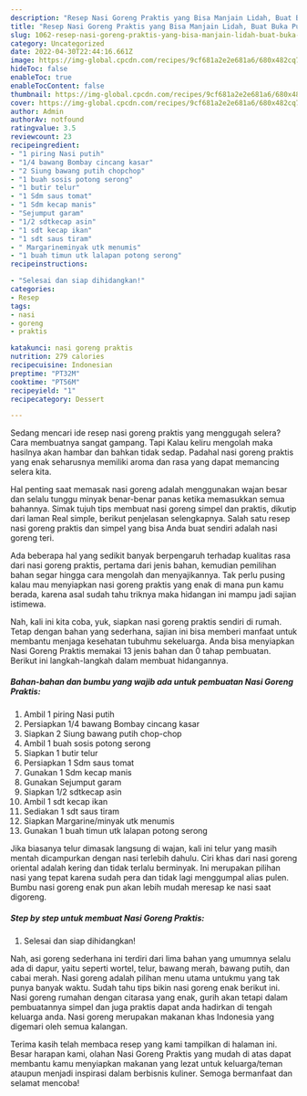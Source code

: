 ```yaml
---
description: "Resep Nasi Goreng Praktis yang Bisa Manjain Lidah, Buat Buka Puasa Enak Banget"
title: "Resep Nasi Goreng Praktis yang Bisa Manjain Lidah, Buat Buka Puasa Enak Banget"
slug: 1062-resep-nasi-goreng-praktis-yang-bisa-manjain-lidah-buat-buka-puasa-enak-banget
category: Uncategorized
date: 2022-04-30T22:44:16.661Z
image: https://img-global.cpcdn.com/recipes/9cf681a2e2e681a6/680x482cq70/nasi-goreng-praktis-foto-resep-utama.jpg
hideToc: false
enableToc: true
enableTocContent: false
thumbnail: https://img-global.cpcdn.com/recipes/9cf681a2e2e681a6/680x482cq70/nasi-goreng-praktis-foto-resep-utama.jpg
cover: https://img-global.cpcdn.com/recipes/9cf681a2e2e681a6/680x482cq70/nasi-goreng-praktis-foto-resep-utama.jpg
author: Admin
authorAv: notfound
ratingvalue: 3.5
reviewcount: 23
recipeingredient:
- "1 piring Nasi putih"
- "1/4 bawang Bombay cincang kasar"
- "2 Siung bawang putih chopchop"
- "1 buah sosis potong serong"
- "1 butir telur"
- "1 Sdm saus tomat"
- "1 Sdm kecap manis"
- "Sejumput garam"
- "1/2 sdtkecap asin"
- "1 sdt kecap ikan"
- "1 sdt saus tiram"
- " Margarineminyak utk menumis"
- "1 buah timun utk lalapan potong serong"
recipeinstructions:

- "Selesai dan siap dihidangkan!"
categories:
- Resep
tags:
- nasi
- goreng
- praktis

katakunci: nasi goreng praktis 
nutrition: 279 calories
recipecuisine: Indonesian
preptime: "PT32M"
cooktime: "PT56M"
recipeyield: "1"
recipecategory: Dessert

---
```



Sedang mencari ide resep nasi goreng praktis yang menggugah selera? Cara membuatnya sangat gampang. Tapi Kalau keliru mengolah maka hasilnya akan hambar dan bahkan tidak sedap. Padahal nasi goreng praktis yang enak seharusnya memiliki aroma dan rasa yang dapat memancing selera kita.


Hal penting saat memasak nasi goreng adalah menggunakan wajan besar dan selalu tunggu minyak benar-benar panas ketika memasukkan semua bahannya. Simak tujuh tips membuat nasi goreng simpel dan praktis, dikutip dari laman Real simple, berikut penjelasan selengkapnya. Salah satu resep nasi goreng praktis dan simpel yang bisa Anda buat sendiri adalah nasi goreng teri.

Ada beberapa hal yang sedikit banyak berpengaruh terhadap kualitas rasa dari nasi goreng praktis, pertama dari jenis bahan, kemudian pemilihan bahan segar hingga cara mengolah dan menyajikannya. Tak perlu pusing kalau mau menyiapkan nasi goreng praktis yang enak di mana pun kamu berada, karena asal sudah tahu triknya maka hidangan ini mampu jadi sajian istimewa.


Nah, kali ini kita coba, yuk, siapkan nasi goreng praktis sendiri di rumah. Tetap dengan bahan yang sederhana, sajian ini bisa memberi manfaat untuk membantu menjaga kesehatan tubuhmu sekeluarga. Anda bisa menyiapkan Nasi Goreng Praktis memakai 13 jenis bahan dan 0 tahap pembuatan. Berikut ini langkah-langkah dalam membuat hidangannya.

<!--inarticleads1-->

##### Bahan-bahan dan bumbu yang wajib ada untuk pembuatan Nasi Goreng Praktis:

1. Ambil 1 piring Nasi putih
1. Persiapkan 1/4 bawang Bombay cincang kasar
1. Siapkan 2 Siung bawang putih chop-chop
1. Ambil 1 buah sosis potong serong
1. Siapkan 1 butir telur
1. Persiapkan 1 Sdm saus tomat
1. Gunakan 1 Sdm kecap manis
1. Gunakan Sejumput garam
1. Siapkan 1/2 sdtkecap asin
1. Ambil 1 sdt kecap ikan
1. Sediakan 1 sdt saus tiram
1. Siapkan  Margarine/minyak utk menumis
1. Gunakan 1 buah timun utk lalapan potong serong


Jika biasanya telur dimasak langsung di wajan, kali ini telur yang masih mentah dicampurkan dengan nasi terlebih dahulu. Ciri khas dari nasi goreng oriental adalah kering dan tidak terlalu berminyak. Ini merupakan pilihan nasi yang tepat karena sudah pera dan tidak lagi menggumpal alias pulen. Bumbu nasi goreng enak pun akan lebih mudah meresap ke nasi saat digoreng. 

<!--inarticleads2-->

##### Step by step untuk membuat Nasi Goreng Praktis:


1. Selesai dan siap dihidangkan!

Nah, asi goreng sederhana ini terdiri dari lima bahan yang umumnya selalu ada di dapur, yaitu seperti wortel, telur, bawang merah, bawang putih, dan cabai merah. Nasi goreng adalah pilihan menu utama untukmu yang tak punya banyak waktu. Sudah tahu tips bikin nasi goreng enak berikut ini. Nasi goreng rumahan dengan citarasa yang enak, gurih akan tetapi dalam pembuatannya simpel dan juga praktis dapat anda hadirkan di tengah keluarga anda. Nasi goreng merupakan makanan khas Indonesia yang digemari oleh semua kalangan. 

Terima kasih telah membaca resep yang kami tampilkan di halaman ini. Besar harapan kami, olahan Nasi Goreng Praktis yang mudah di atas dapat membantu kamu menyiapkan makanan yang lezat untuk keluarga/teman ataupun menjadi inspirasi dalam berbisnis kuliner. Semoga bermanfaat dan selamat mencoba!
